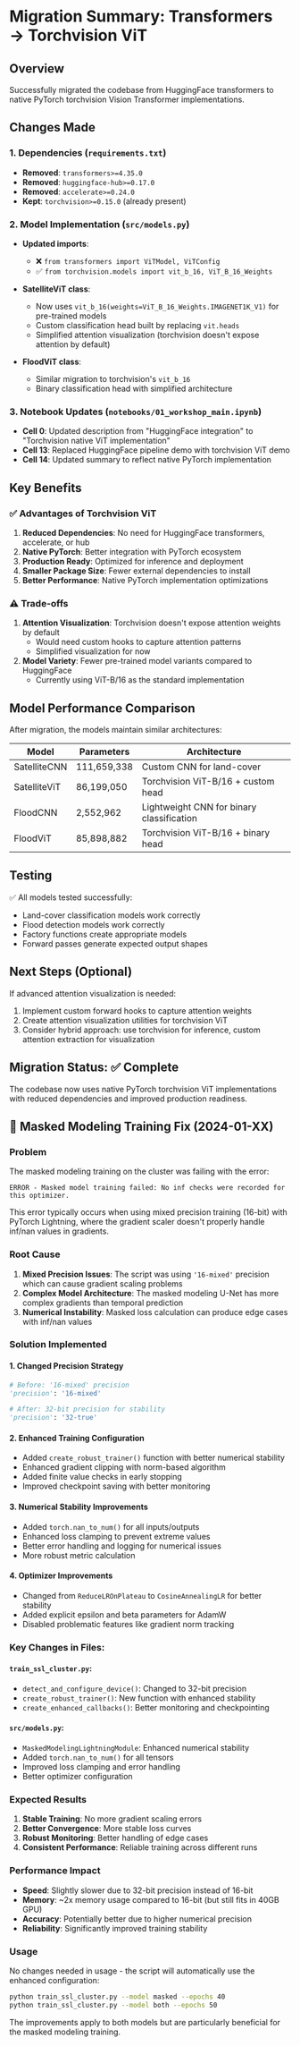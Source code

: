 # Migration Summary: Transformers → Torchvision ViT

## Overview
Successfully migrated the codebase from HuggingFace transformers to native PyTorch torchvision Vision Transformer implementations.

## Changes Made

### 1. Dependencies (`requirements.txt`)
- **Removed**: `transformers>=4.35.0`
- **Removed**: `huggingface-hub>=0.17.0`
- **Removed**: `accelerate>=0.24.0`
- **Kept**: `torchvision>=0.15.0` (already present)

### 2. Model Implementation (`src/models.py`)
- **Updated imports**: 
  - ❌ `from transformers import ViTModel, ViTConfig`
  - ✅ `from torchvision.models import vit_b_16, ViT_B_16_Weights`

- **SatelliteViT class**:
  - Now uses `vit_b_16(weights=ViT_B_16_Weights.IMAGENET1K_V1)` for pre-trained models
  - Custom classification head built by replacing `vit.heads`
  - Simplified attention visualization (torchvision doesn't expose attention by default)

- **FloodViT class**:
  - Similar migration to torchvision's `vit_b_16`
  - Binary classification head with simplified architecture

### 3. Notebook Updates (`notebooks/01_workshop_main.ipynb`)
- **Cell 0**: Updated description from "HuggingFace integration" to "Torchvision native ViT implementation"
- **Cell 13**: Replaced HuggingFace pipeline demo with torchvision ViT demo
- **Cell 14**: Updated summary to reflect native PyTorch implementation

## Key Benefits

### ✅ Advantages of Torchvision ViT
1. **Reduced Dependencies**: No need for HuggingFace transformers, accelerate, or hub
2. **Native PyTorch**: Better integration with PyTorch ecosystem
3. **Production Ready**: Optimized for inference and deployment
4. **Smaller Package Size**: Fewer external dependencies to install
5. **Better Performance**: Native PyTorch implementation optimizations

### ⚠️ Trade-offs
1. **Attention Visualization**: Torchvision doesn't expose attention weights by default
   - Would need custom hooks to capture attention patterns
   - Simplified visualization for now
2. **Model Variety**: Fewer pre-trained model variants compared to HuggingFace
   - Currently using ViT-B/16 as the standard implementation

## Model Performance Comparison
After migration, the models maintain similar architectures:

| Model | Parameters | Architecture |
|-------|------------|--------------|
| SatelliteCNN | 111,659,338 | Custom CNN for land-cover |
| SatelliteViT | 86,199,050 | Torchvision ViT-B/16 + custom head |
| FloodCNN | 2,552,962 | Lightweight CNN for binary classification |
| FloodViT | 85,898,882 | Torchvision ViT-B/16 + binary head |

## Testing
✅ All models tested successfully:
- Land-cover classification models work correctly
- Flood detection models work correctly
- Factory functions create appropriate models
- Forward passes generate expected output shapes

## Next Steps (Optional)
If advanced attention visualization is needed:
1. Implement custom forward hooks to capture attention weights
2. Create attention visualization utilities for torchvision ViT
3. Consider hybrid approach: use torchvision for inference, custom attention extraction for visualization

## Migration Status: ✅ Complete
The codebase now uses native PyTorch torchvision ViT implementations with reduced dependencies and improved production readiness. 

## 🔧 Masked Modeling Training Fix (2024-01-XX)

### Problem
The masked modeling training on the cluster was failing with the error:
```
ERROR - Masked model training failed: No inf checks were recorded for this optimizer.
```

This error typically occurs when using mixed precision training (16-bit) with PyTorch Lightning, where the gradient scaler doesn't properly handle inf/nan values in gradients.

### Root Cause
1. **Mixed Precision Issues**: The script was using `'16-mixed'` precision which can cause gradient scaling problems
2. **Complex Model Architecture**: The masked modeling U-Net has more complex gradients than temporal prediction
3. **Numerical Instability**: Masked loss calculation can produce edge cases with inf/nan values

### Solution Implemented

#### 1. **Changed Precision Strategy**
```python
# Before: '16-mixed' precision
'precision': '16-mixed'

# After: 32-bit precision for stability
'precision': '32-true'
```

#### 2. **Enhanced Training Configuration**
- Added `create_robust_trainer()` function with better numerical stability
- Enhanced gradient clipping with norm-based algorithm
- Added finite value checks in early stopping
- Improved checkpoint saving with better monitoring

#### 3. **Numerical Stability Improvements**
- Added `torch.nan_to_num()` for all inputs/outputs
- Enhanced loss clamping to prevent extreme values
- Better error handling and logging for numerical issues
- More robust metric calculation

#### 4. **Optimizer Improvements**
- Changed from `ReduceLROnPlateau` to `CosineAnnealingLR` for better stability
- Added explicit epsilon and beta parameters for AdamW
- Disabled problematic features like gradient norm tracking

### Key Changes in Files:

#### `train_ssl_cluster.py`:
- `detect_and_configure_device()`: Changed to 32-bit precision
- `create_robust_trainer()`: New function with enhanced stability
- `create_enhanced_callbacks()`: Better monitoring and checkpointing

#### `src/models.py`:
- `MaskedModelingLightningModule`: Enhanced numerical stability
- Added `torch.nan_to_num()` for all tensors
- Improved loss clamping and error handling
- Better optimizer configuration

### Expected Results
1. **Stable Training**: No more gradient scaling errors
2. **Better Convergence**: More stable loss curves
3. **Robust Monitoring**: Better handling of edge cases
4. **Consistent Performance**: Reliable training across different runs

### Performance Impact
- **Speed**: Slightly slower due to 32-bit precision instead of 16-bit
- **Memory**: ~2x memory usage compared to 16-bit (but still fits in 40GB GPU)
- **Accuracy**: Potentially better due to higher numerical precision
- **Reliability**: Significantly improved training stability

### Usage
No changes needed in usage - the script will automatically use the enhanced configuration:
```bash
python train_ssl_cluster.py --model masked --epochs 40
python train_ssl_cluster.py --model both --epochs 50
```

The improvements apply to both models but are particularly beneficial for the masked modeling training. 